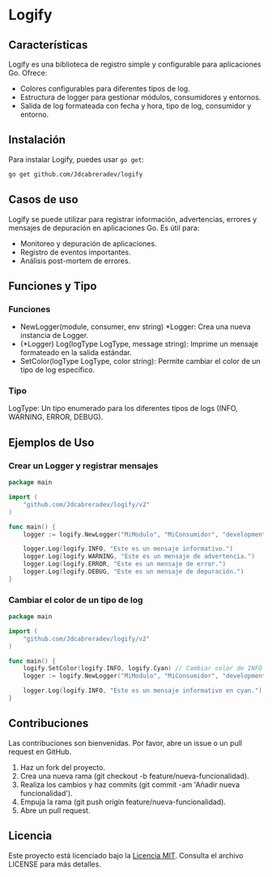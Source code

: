 # Logify

## Características

Logify es una biblioteca de registro simple y configurable para aplicaciones Go. Ofrece:
- Colores configurables para diferentes tipos de log.
- Estructura de logger para gestionar módulos, consumidores y entornos.
- Salida de log formateada con fecha y hora, tipo de log, consumidor y entorno.

## Instalación

Para instalar Logify, puedes usar `go get`:

```sh
go get github.com/Jdcabreradev/logify
```

## Casos de uso

Logify se puede utilizar para registrar información, advertencias, errores y mensajes de depuración en aplicaciones Go. Es útil para:

- Monitoreo y depuración de aplicaciones.
- Registro de eventos importantes.
- Análisis post-mortem de errores.

## Funciones y Tipo

### Funciones

- NewLogger(module, consumer, env string) *Logger: Crea una nueva instancia de Logger.
- (*Logger) Log(logType LogType, message string): Imprime un mensaje formateado en la salida estándar.
- SetColor(logType LogType, color string): Permite cambiar el color de un tipo de log específico.

### Tipo

LogType: Un tipo enumerado para los diferentes tipos de logs (INFO, WARNING, ERROR, DEBUG).

## Ejemplos de Uso

### Crear un Logger y registrar mensajes

```go
package main

import (
    "github.com/Jdcabreradev/logify/v2"
)

func main() {
    logger := logify.NewLogger("MiModulo", "MiConsumidor", "development","./logs/")

    logger.Log(logify.INFO, "Este es un mensaje informativo.")
    logger.Log(logify.WARNING, "Este es un mensaje de advertencia.")
    logger.Log(logify.ERROR, "Este es un mensaje de error.")
    logger.Log(logify.DEBUG, "Este es un mensaje de depuración.")
}
```

### Cambiar el color de un tipo de log

```go
package main

import (
	"github.com/Jdcabreradev/logify/v2"
)

func main() {
	logify.SetColor(logify.INFO, logify.Cyan) // Cambiar color de INFO a cyan
	logger := logify.NewLogger("MiModulo", "MiConsumidor", "development","./logs/")

	logger.Log(logify.INFO, "Este es un mensaje informativo en cyan.")
}
```

## Contribuciones

Las contribuciones son bienvenidas. Por favor, abre un issue o un pull request en GitHub.

1. Haz un fork del proyecto.
2. Crea una nueva rama (git checkout -b feature/nueva-funcionalidad).
3. Realiza los cambios y haz commits (git commit -am 'Añadir nueva funcionalidad').
4. Empuja la rama (git push origin feature/nueva-funcionalidad).
5. Abre un pull request.

## Licencia

Este proyecto está licenciado bajo la [Licencia MIT](https://github.com/Jdcabreradev/logify/blob/main/LICENSE). Consulta el archivo LICENSE para más detalles.
